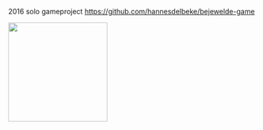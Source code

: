 2016 solo gameproject
https://github.com/hannesdelbeke/bejewelde-game

<img src="https://github.com/user-attachments/assets/89283643-5b68-48e9-93d8-a1f1e245d3bd" width="200">